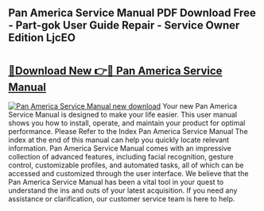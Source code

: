 ## Pan America Service Manual PDF Download Free - Part-gok User Guide Repair - Service Owner Edition LjcEO

# <h2><a href="http://cf24523.oget.top/?id=Pan+America+Service+Manual">🔗Download New 👉🔴 Pan America Service Manual</a></h2>

[![Pan America Service Manual new download](https://i.imgur.com/5g1atiW.png)](http://cf24523.oget.top/?id=Pan+America+Service+Manual)
Your new Pan America Service Manual is designed to make your life easier. This user manual shows you how to install, operate, and maintain your product for optimal performance. Please Refer to the Index Pan America Service Manual The index at the end of this manual can help you quickly locate relevant information. Pan America Service Manual comes with an impressive collection of advanced features, including facial recognition, gesture control, customizable profiles, and automated tasks, all of which can be accessed and customized through the user interface. We believe that the Pan America Service Manual has been a vital tool in your quest to understand the ins and outs of your latest acquisition. If you need any assistance or clarification, our customer service team is here to help.
